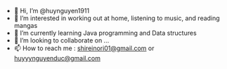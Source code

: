 - 👋 Hi, I’m @huynguyen1911
- 👀 I’m interested in working out at home, listening to music, and reading mangas
- 🌱 I’m currently learning Java programming and Data structures
- 💞️ I’m looking to collaborate on ...
- 📫 How to reach me : shireinori01@gmail.com or huyyynguyenduc@gmail.com

<!---
huynguyen1911/huynguyen1911 is a ✨ special ✨ repository because its `README.md` (this file) appears on your GitHub profile.
You can click the Preview link to take a look at your changes.
--->
